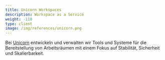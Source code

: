 ```yaml
---
title: Unicorn Workspaces
description: Workspace as a Service
weight: -110
type: client
image: /img/references/unicorn.png
---
```


Bei [Unicorn](https://www.unicorn.de/) entwickeln und verwalten wir Tools und Systeme für die Bereitstellung von Arbeitsräumen mit einem Fokus auf Stabilität, Sicherheit und Skalierbarkeit.

